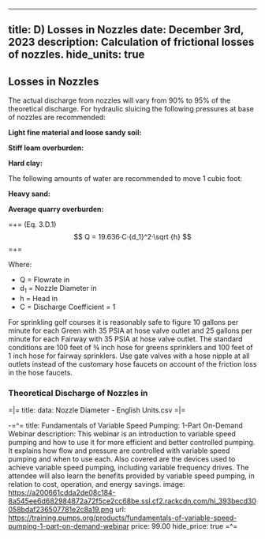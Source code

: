 -----
title:  D) Losses in Nozzles
date: December 3rd, 2023
description: Calculation of frictional losses of nozzles. 
hide_units: true
-----

## Losses in Nozzles

The actual discharge from nozzles will vary from
90% to 95% of the theoretical discharge.
For hydraulic sluicing the following pressures at
base of nozzles are recommended:


**Light fine material and loose sandy soil:** <units us = "50 to 75 psig" metric = "345 to 517 kPa"/>

**Stiff loam overburden:** <units us = "100 to 125 psig" metric = "690 to 862 kPa"/>

**Hard clay:** <units us = "150 to 200 psig" metric = "1034 to 1379 kPa"/>


The following amounts of water are recommended to move 1 cubic foot:

**Heavy sand:** <units us = "20 cubic feet of water" metric = "0.57 cubic meters of water"/>

**Average quarry overburden:** <units us = "8 to 10 cubic feet of water" metric = "0.23 to 0.28 cubic meters of water"/>



=+= 
<span class='equation-label'>(Eq. 3.D.1)</span>
$$  Q = 19.636·C·{d_1}^2·\sqrt {h} $$
=+= 

Where:

- Q  = Flowrate in <units us = "gallons per minute" metric = "m^3^/s"/>
- d<sub>1</sub> = Nozzle Diameter in <units us = "inches" metric = "inches"/>
- h = Head in <units us = "feet" metric = "meters"/> 
- C = Discharge Coefficient = 1

For sprinkling golf courses it is reasonably safe to figure 10 gallons per minute
for each Green with 35 PSIA at hose valve outlet and 25 gallons per minute for each 
Fairway with 35 PSIA at hose valve outlet. The standard conditions are 100 feet of 
¾ inch hose for greens sprinklers and 100 feet of 1 inch hose for fairway sprinklers.
Use gate valves with a hose nipple at all outlets instead of the customary hose faucets 
on account of the friction loss in the hose faucets.

### Theoretical Discharge of Nozzles in <units us = "Gallons per Minute" metric = "m^3^/s"/>


=|=
title: 
data: Nozzle Diameter - English Units.csv
=|=



-=^=
title: Fundamentals of Variable Speed Pumping: 1-Part On-Demand Webinar
description: This webinar is an introduction to variable speed pumping and how to use it for more efficient and better controlled pumping. It explains how flow and pressure are controlled with variable speed pumping and when to use each. Also covered are the devices used to achieve variable speed pumping, including variable frequency drives. The attendee will also learn the benefits provided by variable speed pumping, in relation to cost, operation, and energy savings.
image: https://a200661cdda2de08c184-8a545ee6d682984872a72f5ce2cc68be.ssl.cf2.rackcdn.com/hi_393becd30058bdaf236507781e2c8a19.png
url: https://training.pumps.org/products/fundamentals-of-variable-speed-pumping-1-part-on-demand-webinar
price: 99.00
hide_price: true
=^=